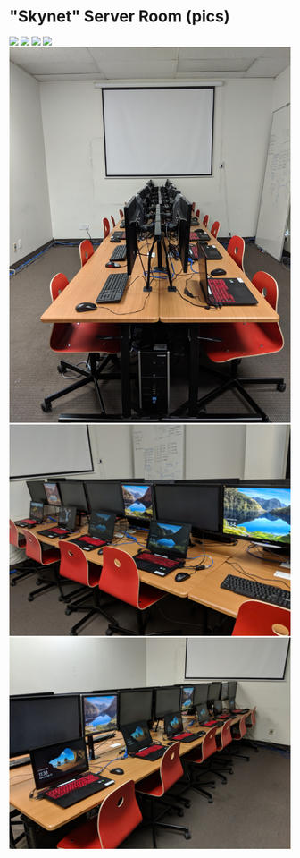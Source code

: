 # "Skynet" Server Room (pics)

![](img/IMG_20180722_233243.jpg)
![](img/IMG_20180722_233247.jpg)
![](img/IMG_20180722_233250.jpg)
![](img/IMG_20180722_233255.jpg)
![](img/IMG_20180722_233410.jpg)
![](img/IMG_20180722_233425.jpg)
![](img/IMG_20180722_233433.jpg)